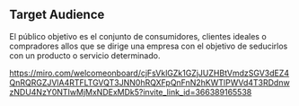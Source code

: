 ## Target Audience

El público objetivo es el conjunto de consumidores, clientes ideales o compradores allos que se dirige una empresa con el objetivo de seducirlos con un producto o servicio determinado.

https://miro.com/welcomeonboard/cjFsVklGZk1GZjJUZHBtVmdzSGV3dEZ4QnRQRGZJVlA4RTFLTGVQT3JNN0hRQXFpQnFnN2hKWTlPWVd4T3RDdnwzNDU4NzY0NTIwMjMxNDExMDk5?invite_link_id=366389165538

